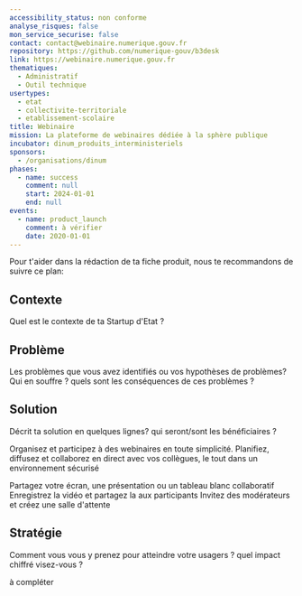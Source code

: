 ```yaml
---
accessibility_status: non conforme
analyse_risques: false
mon_service_securise: false
contact: contact@webinaire.numerique.gouv.fr
repository: https://github.com/numerique-gouv/b3desk
link: https://webinaire.numerique.gouv.fr
thematiques:
  - Administratif
  - Outil technique
usertypes:
  - etat
  - collectivite-territoriale
  - etablissement-scolaire
title: Webinaire
mission: La plateforme de webinaires dédiée à la sphère publique
incubator: dinum_produits_interministeriels
sponsors:
  - /organisations/dinum
phases:
  - name: success
    comment: null
    start: 2024-01-01
    end: null
events:
  - name: product_launch
    comment: à vérifier
    date: 2020-01-01
---
```

Pour t'aider dans la rédaction de ta fiche produit, nous te recommandons de suivre ce plan: 

## Contexte

Quel est le contexte de ta Startup d'Etat ?

## Problème

Les problèmes que vous avez identifiés ou vos hypothèses de problèmes? Qui en souffre ? quels sont les conséquences de ces problèmes ?

## Solution

Décrit ta solution en quelques lignes? qui seront/sont les bénéficiaires ?

Organisez et participez à des webinaires en toute simplicité. Planifiez, diffusez et collaborez en direct avec vos collègues, le tout dans un environnement sécurisé

Partagez votre écran, une présentation ou un tableau blanc collaboratif
Enregistrez la vidéo et partagez la aux participants
Invitez des modérateurs et créez une salle d'attente

## Stratégie

Comment vous vous y prenez pour atteindre votre usagers ? quel impact chiffré visez-vous ?

à compléter